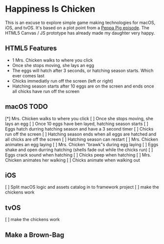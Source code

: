 
# Happiness Is Chicken

This is an excuse to explore simple game making technologies for macOS, iOS, and tvOS.  It's based on a plot point from a [Peppa Pig episode](https://www.youtube.com/watch?v=4th8lUmAuzs).  The HTML5 Canvas / JS prototype has already made my daughter very happy.

## HTML5 Features

* 1 Mrs. Chicken walks to where you click
* Once she stops moving, she lays an egg
* The eggs will hatch after 3 seconds, or hatching season starts.  Which ever comes last
* Chicks immediatly run off the screen (left or right)
* Hatching season starts after 10 eggs are on the screen and ends once all chicks have run off the screen

## macOS TODO

[*] Mrs. Chicken walks to where you click
[ ] Once she stops moving, she lays an egg
[ ] Once 10 eggs have ben layed, hatching season starts
[ ] Eggs hatch durring hatching season and have a 3 second timer
[ ] Chicks run off the screen
[ ] Hatching season ends when all eggs are hatched and all chicks are off the screen
[ ] Hatching season can restart
[ ] Mrs. Chicken animates an egg laying
[ ] Mrs. Chicken "brawk"s during egg laying
[ ] Eggs shake and open durring hatching (shells fade out while the chicks run)
[ ] Eggs crack sound when hatching
[ ] Chicks peep when hatching
[ ] Mrs. Chicken animates her walking
[ ] Chicks animate when walking out

## iOS

[ ] Split macOS logic and assets catalog in to framework project
[ ] make the chickens work

## tvOS

[ ] make the chickens work

## Make a Brown-Bag


